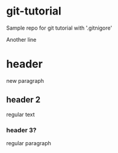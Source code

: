 # git-tutorial
Sample repo for git tutorial with '.gitnigore'

Another line
# header
new paragraph
## header 2
regular text
### header 3?
regular paragraph
